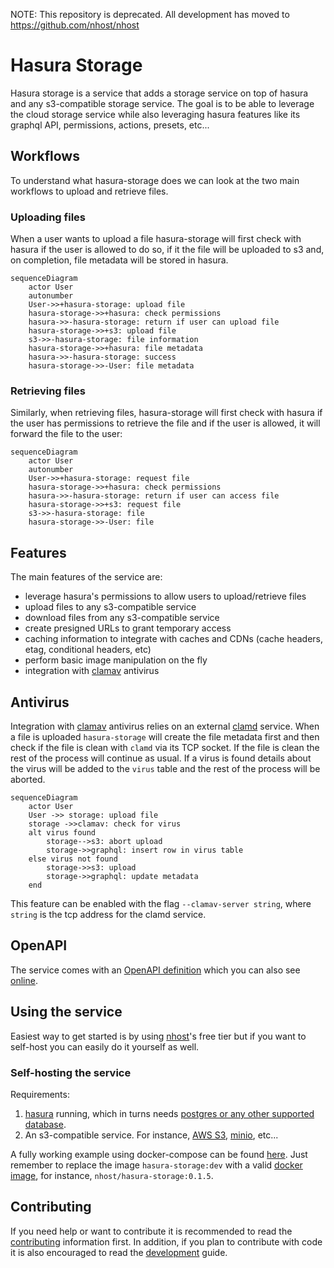 NOTE: This repository is deprecated. All development has moved to https://github.com/nhost/nhost

# Hasura Storage

Hasura storage is a service that adds a storage service on top of hasura and any s3-compatible storage service. The goal is to be able to leverage the cloud storage service while also leveraging hasura features like its graphql API, permissions, actions, presets, etc...

## Workflows

To understand what hasura-storage does we can look at the two main workflows to upload and retrieve files.

### Uploading files

When a user wants to upload a file hasura-storage will first check with hasura if the user is allowed to do so, if it the file will be uploaded to s3 and, on completion, file metadata will be stored in hasura.

``` mermaid
sequenceDiagram
    actor User
    autonumber
    User->>+hasura-storage: upload file
    hasura-storage->>+hasura: check permissions
    hasura->>-hasura-storage: return if user can upload file
    hasura-storage->>+s3: upload file
    s3->>-hasura-storage: file information
    hasura-storage->>+hasura: file metadata
    hasura->>-hasura-storage: success
    hasura-storage->>-User: file metadata
```

### Retrieving files

Similarly, when retrieving files, hasura-storage will first check with hasura if the user has permissions to retrieve the file and if the user is allowed, it will forward the file to the user:

``` mermaid
sequenceDiagram
    actor User
    autonumber
    User->>+hasura-storage: request file
    hasura-storage->>+hasura: check permissions
    hasura->>-hasura-storage: return if user can access file
    hasura-storage->>+s3: request file
    s3->>-hasura-storage: file
    hasura-storage->>-User: file
```

## Features

The main features of the service are:

- leverage hasura's permissions to allow users to upload/retrieve files
- upload files to any s3-compatible service
- download files from any s3-compatible service
- create presigned URLs to grant temporary access
- caching information to integrate with caches and CDNs (cache headers, etag, conditional headers, etc)
- perform basic image manipulation on the fly
- integration with [clamav](https://www.clamav.net) antivirus

## Antivirus

Integration with [clamav](https://www.clamav.net) antivirus relies on an external [clamd](https://docs.clamav.net/manual/Usage/Scanning.html#clamd) service. When a file is uploaded `hasura-storage` will create the file metadata first and then check if the file is clean with `clamd` via its TCP socket. If the file is clean the rest of the process will continue as usual. If a virus is found details about the virus will be added to the `virus` table and the rest of the process will be aborted.

``` mermaid
sequenceDiagram
    actor User
    User ->> storage: upload file
    storage ->>clamav: check for virus
    alt virus found
        storage-->s3: abort upload
        storage->>graphql: insert row in virus table
    else virus not found
        storage->>s3: upload
        storage->>graphql: update metadata
    end

```

This feature can be enabled with the flag `--clamav-server string`, where `string` is the tcp address for the clamd service.

## OpenAPI

The service comes with an [OpenAPI definition](/controller/openapi.yaml) which you can also see [online](https://editor.swagger.io/?url=https://raw.githubusercontent.com/nhost/hasura-storage/main/controller/openapi.yaml).

## Using the service

Easiest way to get started is by using [nhost](https://nhost.io)'s free tier but if you want to self-host you can easily do it yourself as well.

### Self-hosting the service

Requirements:

1. [hasura](https://hasura.io) running, which in turns needs [postgres or any other supported database](https://hasura.io/docs/latest/graphql/core/databases/index/#supported-databases).
2. An s3-compatible service. For instance, [AWS S3](https://aws.amazon.com/s3/), [minio](https://min.io), etc...

A fully working example using docker-compose can be found [here](/build/dev/docker/). Just remember to replace the image `hasura-storage:dev` with a valid [docker image](https://hub.docker.com/r/nhost/hasura-storage/tags), for instance, `nhost/hasura-storage:0.1.5`.

## Contributing

If you need help or want to contribute it is recommended to read the [contributing](/CONTRIBUTING.md) information first. In addition, if you plan to contribute with code it is also encouraged to read the [development](/DEVELOPMENT.md) guide.
